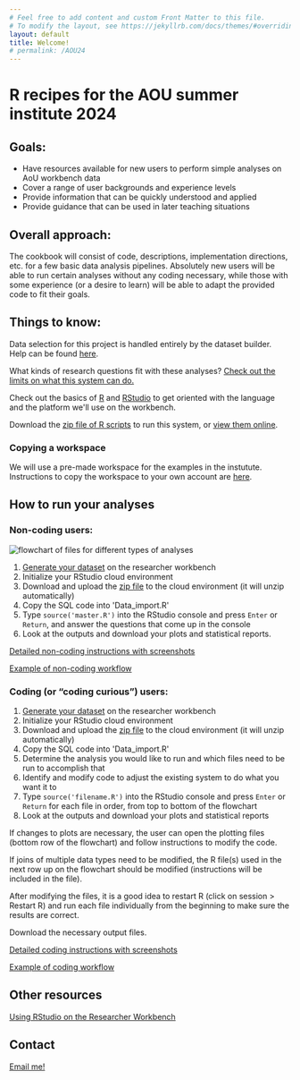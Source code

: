 ```yaml
---
# Feel free to add content and custom Front Matter to this file.
# To modify the layout, see https://jekyllrb.com/docs/themes/#overriding-theme-defaults
layout: default
title: Welcome!
# permalink: /AOU24
---
```

    
# R recipes for the AOU summer institute 2024

## Goals: 
 - Have resources available for new users to perform simple analyses on AoU workbench data
 - Cover a range of user backgrounds and experience levels
 - Provide information that can be quickly understood and applied 
 - Provide guidance that can be used in later teaching situations
 
## Overall approach: 
The cookbook will consist of code, descriptions, implementation directions, etc. for a few basic data analysis pipelines. Absolutely new users will be able to run certain analyses without any coding necessary, while those with some experience (or a desire to learn) will be able to adapt the provided code to fit their goals. 
 
## Things to know:
Data selection for this project is handled entirely by the dataset builder. Help can be found [here](https://support.researchallofus.org/hc/en-us/articles/4556645124244-Using-the-Concept-Set-Selector-and-Dataset-Builder-tools-to-build-your-dataset).

What kinds of research questions fit with these analyses? [Check out the limits on what this system can do.](./datareqs)

Check out the basics of [R](./basics/r) and [RStudio](./basics/rstudio) to get oriented with the language and the platform we'll use on the workbench.

Download the [zip file of R scripts](./R_files.zip) to run this system, or [view them online](https://github.com/ESodja/AOU_R.git).

### Copying a workspace
We will use a pre-made workspace for the examples in the instutute. Instructions to copy the workspace to your own account are [here](./how-to/copyworkspace).

## How to run your analyses
### Non-coding users: 
![flowchart of files for different types of analyses](/assets/images/flowchart_052824.png)
1. [Generate your dataset](./how-to/dataset) on the researcher workbench
2. Initialize your RStudio cloud environment
3. Download and upload the [zip file](./R_files.zip) to the cloud environment (it will unzip automatically)
4. Copy the SQL code into 'Data_import.R'
5. Type `source('master.R')` into the RStudio console and press `Enter` or `Return`, and answer the questions that come up in the console
6. Look at the outputs and download your plots and statistical reports.

[Detailed non-coding instructions with screenshots](./how-to/non-coding)

[Example of non-coding workflow](./examples/bmi_noncoding)

### Coding (or “coding curious”) users:
1. [Generate your dataset](./how-to/dataset) on the researcher workbench
2. Initialize your RStudio cloud environment
3. Download and upload the [zip file](./R_files.zip) to the cloud environment (it will unzip automatically)
4. Copy the SQL code into 'Data_import.R'
5. Determine the analysis you would like to run and which files need to be run to accomplish that
6. Identify and modify code to adjust the existing system to do what you want it to
7. Type `source('filename.R')` into the RStudio console and press `Enter` or `Return` for each file in order, from top to bottom of the flowchart
8. Look at the outputs and download your plots and statistical reports


If changes to plots are necessary, the user can open the plotting files (bottom row of the flowchart) and follow instructions to modify the code. 

If joins of multiple data types need to be modified, the R file(s) used in the next row up on the flowchart should be modified (instructions will be included in the file). 


After modifying the files, it is a good idea to restart R (click on session > Restart R) and run each file individually from the beginning to make sure the results are correct.

Download the necessary output files.

[Detailed coding instructions with screenshots](./how-to/coding)

[Example of coding workflow](./examples/bmi_coding)


## Other resources
[Using RStudio on the Researcher Workbench](https://support.researchallofus.org/hc/en-us/articles/22078658566804-Using-RStudio-on-the-Researcher-Workbench)



## Contact
[Email me!](mailto:eric.sodja@utah.edu)




